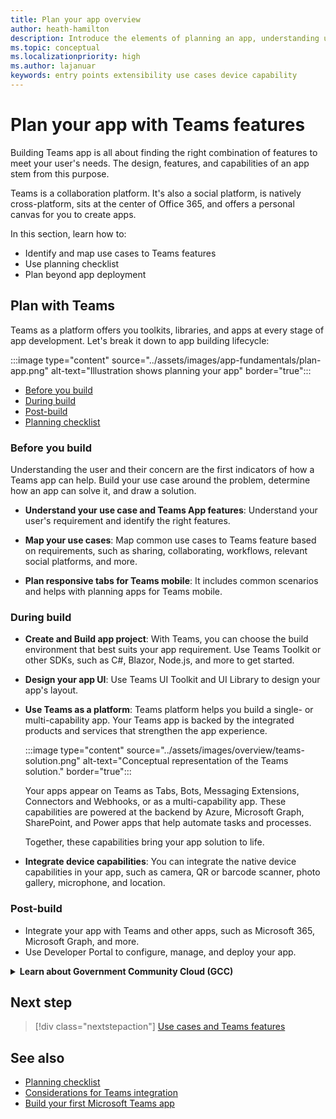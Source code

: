 ```yaml
---
title: Plan your app overview
author: heath-hamilton
description: Introduce the elements of planning an app, understanding use cases, app capabilities, and other Teams features.
ms.topic: conceptual
ms.localizationpriority: high
ms.author: lajanuar
keywords: entry points extensibility use cases device capability
---
```


# Plan your app with Teams features

Building Teams app is all about finding the right combination of features to meet your user's needs. The design, features, and capabilities of an app stem from this purpose.

Teams is a collaboration platform. It's also a social platform, is natively cross-platform, sits at the center of Office 365, and offers a personal canvas for you to create apps.

In this section, learn how to:

 - Identify and map use cases to Teams features
 - Use planning checklist
 - Plan beyond app deployment

## Plan with Teams

Teams as a platform offers you toolkits, libraries, and apps at every stage of app development. Let's break it down to app building lifecycle:

:::image type="content" source="../assets/images/app-fundamentals/plan-app.png" alt-text="Illustration shows planning your app" border="true":::

- [Before you build](#before-you-build)
- [During build](#during-build)
- [Post-build](#post-build)
- [Planning checklist](../concepts/design/planning-checklist.md)

### Before you build

Understanding the user and their concern are the first indicators of how a Teams app can help. Build your use case around the problem, determine how an app can solve it, and draw a solution.

- **Understand your use case and Teams App features**: Understand your user's requirement and identify the right features.

- **Map your use cases**: Map common use cases to Teams feature based on requirements, such as sharing, collaborating, workflows, relevant social platforms, and more.

- **Plan responsive tabs for Teams mobile**: It includes common scenarios and helps with planning apps for Teams mobile.

### During build

- **Create and Build app project**: With Teams, you can choose the build environment that best suits your app requirement. Use Teams Toolkit or other SDKs, such as C#, Blazor, Node.js, and more to get started.

- **Design your app UI**: Use Teams UI Toolkit and UI Library to design your app's layout.

- **Use Teams as a platform**: Teams platform helps you build a single- or multi-capability app. Your Teams app is backed by the integrated products and services that strengthen the app experience.

    :::image type="content" source="../assets/images/overview/teams-solution.png" alt-text="Conceptual representation of the Teams solution." border="true":::

    Your apps appear on Teams as Tabs, Bots, Messaging Extensions, Connectors and Webhooks, or as a multi-capability app. These capabilities are powered at the backend by Azure, Microsoft Graph, SharePoint, and Power apps that help automate tasks and processes.

    Together, these capabilities bring your app solution to life.

- **Integrate device capabilities**: You can integrate the native device capabilities in your app, such as camera, QR or barcode scanner, photo gallery, microphone, and location.

### Post-build

- Integrate your app with Teams and other apps, such as Microsoft 365, Microsoft Graph, and more.
- Use Developer Portal to configure, manage, and deploy your app.

<details>
<summary><b>Learn about Government Community Cloud (GCC)</b></summary>

Government Community Cloud is a government focused copy of the commercial environment. Department of Defense (DOD) and Federal contractors must meet the stringent cybersecurity and compliance requirements. For this purpose, GCC-High was created to meet the needs of DOD and Federal contractors. GCC-High is a copy of the DOD cloud but exists in its own sovereign environment. The DOD cloud is built for the Department of Defense only.

The following table includes Teams features and availability for GCC, GCC-High, and DOD:

| Features   | GCC | GCC-High | DOD |
|-------------|---------|---|---|
| Teams owned apps as in internally developed apps | ✔️ App is enabled if it has GCC | ✔️ App is enabled if it has GCC-High | ✔️ App is enabled if it has DOD |
| Microsoft apps | ✔️ Microsoft apps compliant with GCC | ✔️ Microsoft apps compliant with GCC-High | ✔️ Microsoft apps compliant with DOD |
| 3P or third-party apps | ✔️ Third-party apps are available. By default they are disabled and tenant admin use their own discretion to enable it. | ❌ | ❌ |
| Bots | ✔️ | ❌ | ❌ |
| Custom or Lob tab apps |  ✔️ | ✔️ | ✔️ |
| Sideloading apps | ✔️ | ❌ | ❌ |
| Custom or Lob bots | ✔️ | ❌ | ❌ |
| Custom messaging extensions | ❌ | ❌ | ❌ |
| Custom connectors | ❌ | ❌ | ❌ |

The following list helps to identify the availability of GCC, GCC-High, and DOD for the features:

- For third-party apps, see [web apps](../samples/integrating-web-apps.md) and [meeting app extensibility](../apps-in-teams-meetings/meeting-app-extensibility.md).
- For bots, see [build your first conversational bot for Teams](../get-started/first-app-bot.md), [designing your Teams bot](../bots/design/bots.md), [add bots to Microsoft Teams apps](../resources/bot-v3/bots-overview.md), and [bots in Teams](../bots/what-are-bots.md).
- For sideloading apps, see [enable your Teams app to be customized](../concepts/design/enable-app-customization.md), [distribute your Microsoft Teams app](../concepts/deploy-and-publish/apps-publish-overview.md), and [Upload your app in Teams](../concepts/deploy-and-publish/apps-upload.md).
- For custom connectors, see [create Office 365 connectors for Teams](../webhooks-and-connectors/how-to/connectors-creating.md).

</details>

## Next step

> [!div class="nextstepaction"]
> [Use cases and Teams features](design/understand-use-cases.md)

## See also

- [Planning checklist](../concepts/design/planning-checklist.md)
- [Considerations for Teams integration](../samples/integrating-web-apps.md)
- [Build your first Microsoft Teams app](../build-your-first-app/build-first-app-overview.md)
